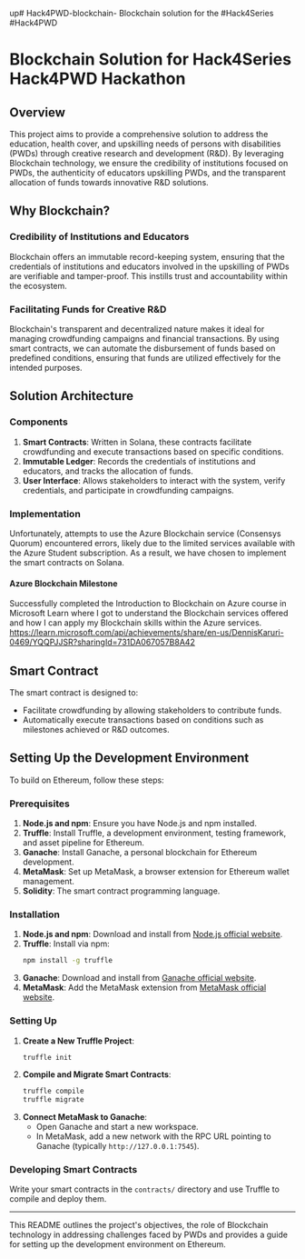 up# Hack4PWD-blockchain-
Blockchain solution for the #Hack4Series #Hack4PWD 



# Blockchain Solution for Hack4Series Hack4PWD Hackathon

## Overview

This project aims to provide a comprehensive solution to address the education, health cover, and upskilling needs of persons with disabilities (PWDs) through creative research and development (R&D). By leveraging Blockchain technology, we ensure the credibility of institutions focused on PWDs, the authenticity of educators upskilling PWDs, and the transparent allocation of funds towards innovative R&D solutions.

## Why Blockchain?

### Credibility of Institutions and Educators

Blockchain offers an immutable record-keeping system, ensuring that the credentials of institutions and educators involved in the upskilling of PWDs are verifiable and tamper-proof. This instills trust and accountability within the ecosystem.

### Facilitating Funds for Creative R&D

Blockchain's transparent and decentralized nature makes it ideal for managing crowdfunding campaigns and financial transactions. By using smart contracts, we can automate the disbursement of funds based on predefined conditions, ensuring that funds are utilized effectively for the intended purposes.


## Solution Architecture

### Components

1. **Smart Contracts**: Written in Solana, these contracts facilitate crowdfunding and execute transactions based on specific conditions.
2. **Immutable Ledger**: Records the credentials of institutions and educators, and tracks the allocation of funds.
3. **User Interface**: Allows stakeholders to interact with the system, verify credentials, and participate in crowdfunding campaigns.

### Implementation

Unfortunately, attempts to use the Azure Blockchain service (Consensys Quorum) encountered errors, likely due to the limited services available with the Azure Student subscription. As a result, we have chosen to implement the smart contracts on Solana.

#### Azure Blockchain Milestone
Successfully completed the Introduction to Blockchain on Azure course in Microsoft Learn where I got to understand the Blockchain services offered and how I can apply my Blockchain skills within the Azure services.
https://learn.microsoft.com/api/achievements/share/en-us/DennisKaruri-0469/YQQPJJSR?sharingId=731DA067057B8A42


## Smart Contract

The smart contract is designed to:

- Facilitate crowdfunding by allowing stakeholders to contribute funds.
- Automatically execute transactions based on conditions such as milestones achieved or R&D outcomes.

## Setting Up the Development Environment

To build on Ethereum, follow these steps:

### Prerequisites

1. **Node.js and npm**: Ensure you have Node.js and npm installed.
2. **Truffle**: Install Truffle, a development environment, testing framework, and asset pipeline for Ethereum.
3. **Ganache**: Install Ganache, a personal blockchain for Ethereum development.
4. **MetaMask**: Set up MetaMask, a browser extension for Ethereum wallet management.
5. **Solidity**: The smart contract programming language.

### Installation

1. **Node.js and npm**: Download and install from [Node.js official website](https://nodejs.org/).
2. **Truffle**: Install via npm:
   ```bash
   npm install -g truffle
   ```
3. **Ganache**: Download and install from [Ganache official website](https://www.trufflesuite.com/ganache).
4. **MetaMask**: Add the MetaMask extension from [MetaMask official website](https://metamask.io/).

### Setting Up

1. **Create a New Truffle Project**:
   ```bash
   truffle init
   ```
2. **Compile and Migrate Smart Contracts**:
   ```bash
   truffle compile
   truffle migrate
   ```
3. **Connect MetaMask to Ganache**:
   - Open Ganache and start a new workspace.
   - In MetaMask, add a new network with the RPC URL pointing to Ganache (typically `http://127.0.0.1:7545`).

### Developing Smart Contracts

Write your smart contracts in the `contracts/` directory and use Truffle to compile and deploy them.

---

This README outlines the project's objectives, the role of Blockchain technology in addressing challenges faced by PWDs and provides a guide for setting up the development environment on Ethereum.
